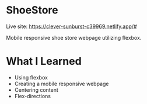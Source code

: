 # ShoeStore

Live site: https://clever-sunburst-c39969.netlify.app/#

Mobile responsive shoe store webpage utilizing flexbox.

# What I Learned

* Using flexbox
* Creating a mobile responsive webpage
* Centering content
* Flex-directions
